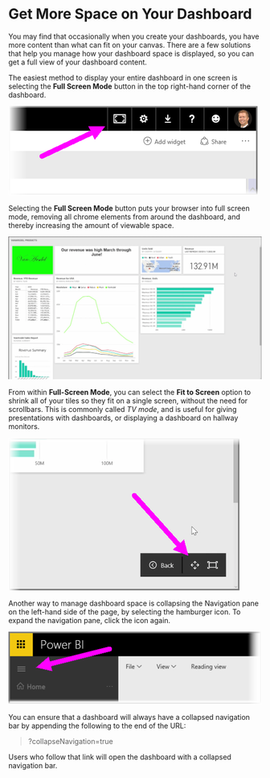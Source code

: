 <properties
   pageTitle="Get more space on your dashboard"
   description="Use Full Screen mode to manage your dashboard space more effectively"
   services="powerbi"
   documentationCenter=""
   authors="davidiseminger"
   manager="mblythe"
   backup=""
   editor=""
   tags=""
   qualityFocus="no"
   qualityDate=""
   featuredVideoId="c31gZkyvC54"
   featuredVideoThumb=""
   courseDuration="5m"/>

<tags
   ms.service="powerbi"
   ms.devlang="NA"
   ms.topic="get-started-article"
   ms.tgt_pltfrm="NA"
   ms.workload="powerbi"
   ms.date="09/29/2016"
   ms.author="davidi"/>

# Get More Space on Your Dashboard

You may find that occasionally when you create your dashboards, you have more content than what can fit on your canvas. There are a few solutions that help you manage how your dashboard space is displayed, so you can get a full view of your dashboard content.

The easiest method to display your entire dashboard in one screen is selecting the <bpt id="p1">**</bpt>Full Screen Mode<ept id="p1">**</ept> button in the top right-hand corner of the dashboard.

![](media/powerbi-learning-4-4e-get-more-dashboard-space/4-4e_1.png)

Selecting the <bpt id="p1">**</bpt>Full Screen Mode<ept id="p1">**</ept> button puts your browser into full screen mode, removing all chrome elements from around the dashboard, and thereby increasing the amount of viewable space.

![](media/powerbi-learning-4-4e-get-more-dashboard-space/4-4e_2.png)

From within <bpt id="p1">**</bpt>Full-Screen Mode<ept id="p1">**</ept>, you can select the <bpt id="p2">**</bpt>Fit to Screen<ept id="p2">**</ept> option to shrink all of your tiles so they fit on a single screen, without the need for scrollbars. This is commonly called <bpt id="p1">*</bpt>TV mode<ept id="p1">*</ept>, and is useful for giving presentations with dashboards, or displaying a dashboard on hallway monitors.

![](media/powerbi-learning-4-4e-get-more-dashboard-space/4-4e_3.png)

Another way to manage dashboard space is collapsing the Navigation pane on the left-hand side of the page, by selecting the hamburger icon. To expand the navigation pane, click the icon again.

![](media/powerbi-learning-4-4e-get-more-dashboard-space/4-4e_4.png)

You can ensure that a dashboard will always have a collapsed navigation bar by appending the following to the end of the URL:

>?collapseNavigation=true

Users who follow that link will open the dashboard with a collapsed navigation bar.
